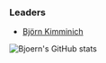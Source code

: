 ### Leaders

* [Björn Kimminich](mailto:bjoern.kimminich@owasp.org)

![Bjoern's GitHub stats](https://github-readme-stats.vercel.app/api?username=bkimminich&show_icons=true)

<!--<p style="border: 2px solid #E64A19; border-radius: 5px; font-size: 0.7em; padding: 2px;">
Please help us make the Juice Shop even better for you by answering our <a href="~" target="_blank"><i class='fas fa-poll-h'></i> annual user questionnaire for 2021</a>!
</p>-->
